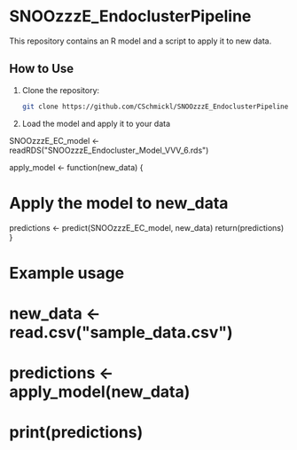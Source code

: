 # SNOOzzzE_EndoclusterPipeline

This repository contains an R model and a script to apply it to new data.

## How to Use

1. Clone the repository:
   ```bash
   git clone https://github.com/CSchmickl/SNOOzzzE_EndoclusterPipeline.git

2. Load the model and apply it to your data

SNOOzzzE_EC_model <- readRDS("SNOOzzzE_Endocluster_Model_VVV_6.rds")

apply_model <- function(new_data) {
  # Apply the model to new_data
  predictions <- predict(SNOOzzzE_EC_model, new_data)
  return(predictions)
}

# Example usage
# new_data <- read.csv("sample_data.csv")
# predictions <- apply_model(new_data)
# print(predictions)
